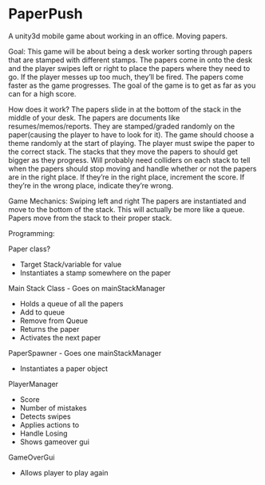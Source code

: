 # PaperPush
A unity3d mobile game about working in an office. Moving papers.

Goal:
This game will be about being a desk worker sorting through papers that are stamped with different stamps. The papers come in onto the desk and the player swipes left or right to place the papers where they need to go. If the player messes up too much, they’ll be fired. The papers come faster as the game progresses. The goal of the game is to get as far as you can for a high score.

How does it work?
The papers slide in at the bottom of the stack in the middle of your desk. The papers are documents like resumes/memos/reports. They are stamped/graded randomly on the paper(causing the player to have to look for it). The game should choose a theme randomly at the start of playing. The player must swipe the paper to the correct stack. The stacks that they move the papers to should get bigger as they progress. Will probably need colliders on each stack to tell when the papers should stop moving and handle whether or not the papers are in the right place. If they’re in the right place, increment the score. If they’re in the wrong place, indicate they’re wrong.

Game Mechanics:
Swiping left and right
The papers are instantiated and move to the bottom of the stack. This will actually be more like a queue.
Papers move from the stack to their proper stack.

Programming:

Paper class?
 - Target Stack/variable for value
 - Instantiates a stamp somewhere on the paper
 
Main Stack Class - Goes on mainStackManager
 - Holds a queue of all the papers
 - Add to queue
 - Remove from Queue
  - Returns the paper
  - Activates the next paper
  
PaperSpawner - Goes one mainStackManager
 - Instantiates a paper object
 
PlayerManager
 - Score
 - Number of mistakes
 - Detects swipes
  - Applies actions to 
 - Handle Losing
  - Shows gameover gui
  
GameOverGui
 - Allows player to play again
